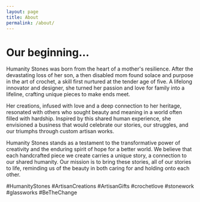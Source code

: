```yaml
---
layout: page
title: About
permalink: /about/
---
```

<style>
    .post-header {
        display: none;
    }
</style>

# Our beginning…

Humanity Stones was born from the heart of a mother's resilience. After the devastating loss of her son, a then disabled mom found solace and purpose in the art of crochet, a skill first nurtured at the tender age of five. A lifelong innovator and designer, she turned her passion and love for family into a lifeline, crafting unique pieces to make ends meet.

Her creations, infused with love and a deep connection to her heritage, resonated with others who sought beauty and meaning in a world often filled with hardship. Inspired by this shared human experience, she envisioned a business that would celebrate our stories, our struggles, and our triumphs through custom artisan works.

Humanity Stones stands as a testament to the transformative power of creativity and the enduring spirit of hope for a better world. We believe that each handcrafted piece we create carries a unique story, a connection to our shared humanity. Our mission is to bring these stories, all of our stories to life, reminding us of the beauty in both caring for and holding onto each other.

#HumanityStones #ArtisanCreations #ArtisanGifts #crochetlove #stonework #glassworks #BeTheChange